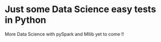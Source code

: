 # Just some Data Science easy tests in Python 

More Data Science with pySpark and Mllib yet to come !!

